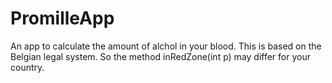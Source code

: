 PromilleApp
===========

An app to calculate the amount of alchol in your blood. This is based on the Belgian legal system. So the method inRedZone(int p) may differ for your country.
